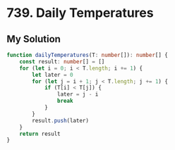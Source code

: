# 739. Daily Temperatures

## My Solution

```ts
function dailyTemperatures(T: number[]): number[] {
	const result: number[] = []
	for (let i = 0; i < T.length; i += 1) {
		let later = 0
		for (let j = i + 1; j < T.length; j += 1) {
			if (T[i] < T[j]) {
				later = j - i
				break
			}
		}
		result.push(later)
	}
	return result
}
```
